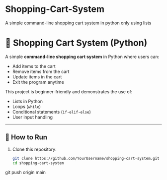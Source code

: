 # Shopping-Cart-System
A simple command-line shopping cart system in python only using lists

# 🛒 Shopping Cart System (Python)

A simple **command-line shopping cart system** in Python where users can:

- Add items to the cart
- Remove items from the cart
- Update items in the cart
- Exit the program anytime

This project is beginner-friendly and demonstrates the use of:
- Lists in Python
- Loops (`while`)
- Conditional statements (`if-elif-else`)
- User input handling

---

## 🚀 How to Run

1. Clone this repository:
   ```bash
   git clone https://github.com/YourUsername/shopping-cart-system.git
   cd shopping-cart-system
git push origin main
